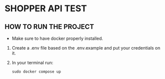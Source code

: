 # SHOPPER API TEST

## HOW TO RUN THE PROJECT

- Make sure to have docker properly installed.

1. Create a .env file based on the .env.example and put your credentials on it.

2. In your terminal run:

   `sudo docker compose up `
